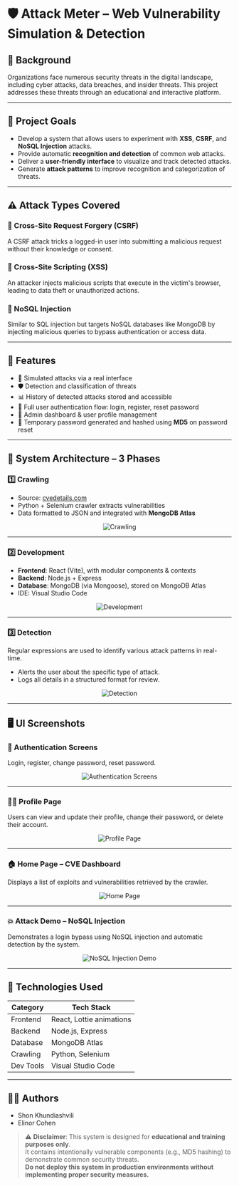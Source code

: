 # 🛡️ Attack Meter – Web Vulnerability Simulation & Detection

## 📌 Background

Organizations face numerous security threats in the digital landscape, including cyber attacks, data breaches, and insider threats. This project addresses these threats through an educational and interactive platform.

---

## 🎯 Project Goals

- Develop a system that allows users to experiment with **XSS**, **CSRF**, and **NoSQL Injection** attacks.
- Provide automatic **recognition and detection** of common web attacks.
- Deliver a **user-friendly interface** to visualize and track detected attacks.
- Generate **attack patterns** to improve recognition and categorization of threats.

---

## ⚠️ Attack Types Covered

### 🔹 Cross-Site Request Forgery (CSRF)
A CSRF attack tricks a logged-in user into submitting a malicious request without their knowledge or consent.

### 🔹 Cross-Site Scripting (XSS)
An attacker injects malicious scripts that execute in the victim's browser, leading to data theft or unauthorized actions.

### 🔹 NoSQL Injection
Similar to SQL injection but targets NoSQL databases like MongoDB by injecting malicious queries to bypass authentication or access data.

---

## 🧠 Features

- 🧪 Simulated attacks via a real interface
- 🛡️ Detection and classification of threats
- 📊 History of detected attacks stored and accessible
- 👤 Full user authentication flow: login, register, reset password
- 📝 Admin dashboard & user profile management
- 🔐 Temporary password generated and hashed using **MD5** on password reset

---

## 🧱 System Architecture – 3 Phases

### 1️⃣ Crawling
- Source: [cvedetails.com](https://www.cvedetails.com)
- Python + Selenium crawler extracts vulnerabilities
- Data formatted to JSON and integrated with **MongoDB Atlas**

<p align="center">
  <img src="images/slide-7.png" alt="Crawling" style="max-width: 100%;"/>
</p>

---

### 2️⃣ Development
- **Frontend**: React (Vite), with modular components & contexts
- **Backend**: Node.js + Express
- **Database**: MongoDB (via Mongoose), stored on MongoDB Atlas
- IDE: Visual Studio Code

<p align="center">
  <img src="images/slide-8.png" alt="Development" style="max-width: 100%;"/>
</p>

---

### 3️⃣ Detection
Regular expressions are used to identify various attack patterns in real-time.

- Alerts the user about the specific type of attack.
- Logs all details in a structured format for review.

<p align="center">
  <img src="images/slide-12.png" alt="Detection" style="max-width: 100%;"/>
</p>

---

## 🖥️ UI Screenshots

### 🔐 Authentication Screens

Login, register, change password, reset password.

<p align="center">
  <img src="images/slide-9.png" alt="Authentication Screens" style="max-width: 100%;"/>
</p>

---

### 🧍‍♂️ Profile Page

Users can view and update their profile, change their password, or delete their account.

<p align="center">
  <img src="images/slide-11.png" alt="Profile Page" style="max-width: 100%;"/>
</p>

---

### 🏠 Home Page – CVE Dashboard

Displays a list of exploits and vulnerabilities retrieved by the crawler.

<p align="center">
  <img src="images/slide-10.png" alt="Home Page" style="max-width: 100%;"/>
</p>

---

### 💥 Attack Demo – NoSQL Injection

Demonstrates a login bypass using NoSQL injection and automatic detection by the system.

<p align="center">
  <img src="images/slide-13.png" alt="NoSQL Injection Demo" style="max-width: 100%;"/>
</p>

---

## 🧰 Technologies Used

| Category   | Tech Stack                      |
|------------|----------------------------------|
| Frontend   | React, Lottie animations         |
| Backend    | Node.js, Express                 |
| Database   | MongoDB Atlas                    |
| Crawling   | Python, Selenium                 |
| Dev Tools  | Visual Studio Code               |

---

## 👨‍💻 Authors

- Shon Khundiashvili
- Elinor Cohen

> ⚠️ **Disclaimer**: This system is designed for **educational and training purposes only**.  
> It contains intentionally vulnerable components (e.g., MD5 hashing) to demonstrate common security threats.  
> **Do not deploy this system in production environments without implementing proper security measures.**

